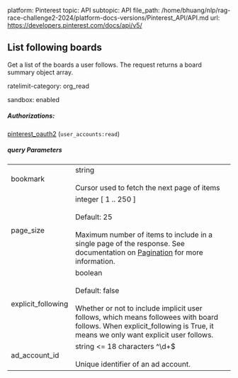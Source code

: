 platform: Pinterest
topic: API
subtopic: API
file_path: /home/bhuang/nlp/rag-race-challenge2-2024/platform-docs-versions/Pinterest_API/API.md
url: https://developers.pinterest.com/docs/api/v5/


## [](#operation/boards_user_follows/list)List following boards

Get a list of the boards a user follows. The request returns a board summary object array.

ratelimit-category: org\_read

sandbox: enabled

##### Authorizations:

[pinterest\_oauth2](#section/Authentication/pinterest_oauth2) (`user_accounts:read`)

##### query Parameters

|     |     |
| --- | --- |
| bookmark | string<br><br>Cursor used to fetch the next page of items |
| page\_size | integer \[ 1 .. 250 \]<br><br>Default: 25<br><br>Maximum number of items to include in a single page of the response. See documentation on [Pagination](https://developers.pinterest.com/docs/getting-started/pagination/) for more information. |
| explicit\_following | boolean<br><br>Default: false<br><br>Whether or not to include implicit user follows, which means followees with board follows. When explicit\_following is True, it means we only want explicit user follows. |
| ad\_account\_id | string <= 18 characters ^\\d+$<br><br>Unique identifier of an ad account. |